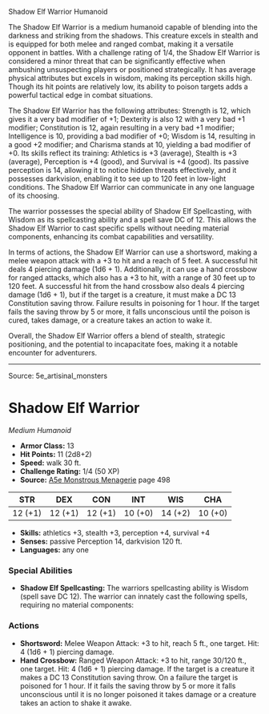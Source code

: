 <MonsterName/>Shadow Elf Warrior</MonsterName>
<CreatureType/>Humanoid</CreatureType>

<summary>The Shadow Elf Warrior is a medium humanoid capable of blending into the darkness and striking from the shadows. This creature excels in stealth and is equipped for both melee and ranged combat, making it a versatile opponent in battles. With a challenge rating of 1/4, the Shadow Elf Warrior is considered a minor threat that can be significantly effective when ambushing unsuspecting players or positioned strategically. It has average physical attributes but excels in wisdom, making its perception skills high. Though its hit points are relatively low, its ability to poison targets adds a powerful tactical edge in combat situations.</summary>

<detail>

The Shadow Elf Warrior has the following attributes: Strength is 12, which gives it a very bad modifier of +1; Dexterity is also 12 with a very bad +1 modifier; Constitution is 12, again resulting in a very bad +1 modifier; Intelligence is 10, providing a bad modifier of +0; Wisdom is 14, resulting in a good +2 modifier; and Charisma stands at 10, yielding a bad modifier of +0. Its skills reflect its training: Athletics is +3 (average), Stealth is +3 (average), Perception is +4 (good), and Survival is +4 (good). Its passive perception is 14, allowing it to notice hidden threats effectively, and it possesses darkvision, enabling it to see up to 120 feet in low-light conditions. The Shadow Elf Warrior can communicate in any one language of its choosing.

The warrior possesses the special ability of Shadow Elf Spellcasting, with Wisdom as its spellcasting ability and a spell save DC of 12. This allows the Shadow Elf Warrior to cast specific spells without needing material components, enhancing its combat capabilities and versatility.

In terms of actions, the Shadow Elf Warrior can use a shortsword, making a melee weapon attack with a +3 to hit and a reach of 5 feet. A successful hit deals 4 piercing damage (1d6 + 1). Additionally, it can use a hand crossbow for ranged attacks, which also has a +3 to hit, with a range of 30 feet up to 120 feet. A successful hit from the hand crossbow also deals 4 piercing damage (1d6 + 1), but if the target is a creature, it must make a DC 13 Constitution saving throw. Failure results in poisoning for 1 hour. If the target fails the saving throw by 5 or more, it falls unconscious until the poison is cured, takes damage, or a creature takes an action to wake it.

Overall, the Shadow Elf Warrior offers a blend of stealth, strategic positioning, and the potential to incapacitate foes, making it a notable encounter for adventurers.</detail>



---

Source: 5e_artisinal_monsters

# Shadow Elf Warrior

*Medium* *Humanoid*

- **Armor Class:** 13
- **Hit Points:** 11 (2d8+2)
- **Speed:** walk 30 ft.
- **Challenge Rating:** 1/4 (50 XP)
- **Source:** [A5e Monstrous Menagerie](https://enpublishingrpg.com/products/level-up-monstrous-menagerie-a5e) page 498

| STR | DEX | CON | INT | WIS | CHA |
| --- | --- | --- | --- | --- | --- |
| 12 (+1) | 12 (+1) | 12 (+1) | 10 (+0) | 14 (+2) | 10 (+0) |

- **Skills:** athletics +3, stealth +3, perception +4, survival +4
- **Senses:** passive Perception 14, darkvision 120 ft.
- **Languages:** any one

### Special Abilities

- **Shadow Elf Spellcasting:** The warriors spellcasting ability is Wisdom (spell save DC 12). The warrior can innately cast the following spells, requiring no material components:

### Actions

- **Shortsword:** Melee Weapon Attack: +3 to hit, reach 5 ft., one target. Hit: 4 (1d6 + 1) piercing damage.
- **Hand Crossbow:** Ranged Weapon Attack: +3 to hit, range 30/120 ft., one target. Hit: 4 (1d6 + 1) piercing damage. If the target is a creature  it makes a DC 13 Constitution saving throw. On a failure  the target is poisoned for 1 hour. If it fails the saving throw by 5 or more  it falls unconscious until it is no longer poisoned  it takes damage  or a creature takes an action to shake it awake.




